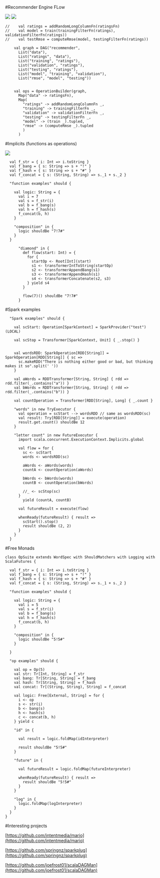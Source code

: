 #Recommender Engine FLow

![ ](spark.png) ![ ](recommender.png)    
         
    //    val ratings = addRandomLongColumnFn(ratingsFn)
    //    val model = train(trainingFilterFn(ratings), validationFilterFn(ratings))
    //    val testRmse = computeRmse(model, testingFilterFn(ratings))
    
        val graph = DAG("recommender",
          List("data"),
          List("ratings", "data"),
          List("training", "ratings"),
          List("validation", "ratings"),
          List("testing", "ratings"),
          List("model", "training", "validation"),
          List("rmse", "model", "testing"))
    
    
        val ops = OperationBuilder(graph,
          Map("data" -> ratingsFn),
          Map(
            "ratings" -> addRandomLongColumnFn _,
            "training" -> trainingFilterFn _,
            "validation" -> validationFilterFn _,
            "testing" -> testingFilterFn _,
            "model" -> (train _).tupled,
            "rmse" -> (computeRmse _).tupled
            )
          )
         
              
#Implicits (functions as operations)

![ ](diamond.png) 
             
      val f_str = { i: Int => i.toString }
      val f_bang = { s: String => s + "!" }
      val f_hash = { s: String => s + "#" }
      val f_concat = { s: (String, String) => s._1 + s._2 }
    
      "function examples" should {
    
        val logic: String = {
          val i = 7
          val s = f_str(i)
          val b = f_bang(s)
          val h = f_hash(s)
          f_concat(b, h)
        }
    
        "composition" in {
          logic shouldBe "7!7#"
        }
      }
      
          "diamond" in {
            def flow(start: Int) = {
              for {
                startOp <- Root[Int](start)
                s1 <- transformerIntToString(startOp)
                s2 <- transformerAppendBang(s1)
                s3 <- transformerAppendHash(s1)
                s4 <- transformerConcatenate(s2, s3)
              } yield s4
            }
      
            flow(7)() shouldBe "7!7#"
          }
  
  
                
#Spark examples             
        
      "Spark examples" should {
    
        val scStart: Operation[SparkContext] = SparkProvider("test")(LOCAL)
    
        val scStop = Transformer[SparkContext, Unit] { _.stop() }
    
    
        val wordsRDD: SparkOperation[RDD[String]] = SparkOperation[RDD[String]] { sc =>
          sc.makeRDD("There is nothing either good or bad, but thinking makes it so".split(' '))
        }
    
        val aWords = RDDTransformer[String, String] { rdd => rdd.filter(_.contains("a")) }
        val bWords = RDDTransformer[String, String] { rdd => rdd.filter(_.contains("b")) }
    
        val countOperation = Transformer[RDD[String], Long] { _.count }
    
        "words" in new TryExecutor {
          val operation = scStart --> wordsRDD // same as wordsRDD(sc)
          val result: Try[RDD[String]] = execute(operation)
          result.get.count() shouldBe 12
        }
    
        "letter count" in new FutureExecutor {
          import scala.concurrent.ExecutionContext.Implicits.global
    
          val flow = for {
            sc <- scStart
            words <- wordsRDD(sc)
    
            aWords <- aWords(words)
            countA <- countOperation(aWords)
    
            bWords <- bWords(words)
            countB <- countOperation(bWords)
    
            //_ <- scStop(sc)
          }
            yield (countA, countB)
    
          val futureResult = execute(flow)
    
          whenReady(futureResult) { result =>
            scStart().stop()
            result shouldBe (2, 2)
          }
        }
      }
  
#Free Monads

    class OpSuite extends WordSpec with ShouldMatchers with Logging with ScalaFutures {
    
      val f_str = { i: Int => i.toString }
      val f_bang = { s: String => s + "!" }
      val f_hash = { s: String => s + "#" }
      val f_concat = { s: (String, String) => s._1 + s._2 }
    
      "function examples" should {
    
        val logic: String = {
          val i = 5
          val s = f_str(i)
          val b = f_bang(s)
          val h = f_hash(s)
          f_concat(b, h)
        }
    
        "composition" in {
          logic shouldBe "5!5#"
        }
    
      }
    
      "op examples" should {
    
        val op = Op(5)
        val str: Tr[Int, String] = f_str
        val bang: Tr[String, String] = f_bang
        val hash: Tr[String, String] = f_hash
        val concat: Tr[(String, String), String] = f_concat
    
        val logic: Free[External, String] = for {
          i <- op
          s <- str(i)
          b <- bang(s)
          h <- hash(s)
          c <- concat(b, h)
        } yield c
    
        "id" in {
    
          val result = logic.foldMap(idInterpreter)
    
          result shouldBe "5!5#"
        }
    
        "future" in {
    
          val futureResult = logic.foldMap(futureInterpreter)
    
          whenReady(futureResult) { result =>
            result shouldBe "5!5#"
          }
        }
    
        "log" in {
          logic.foldMap(logInterpreter)
        }
      }
    }
    
#Interesting projects

[https://github.com/intentmedia/mario](https://github.com/intentmedia/mario)

[https://github.com/springnz/sparkplug](https://github.com/springnz/sparkplug)

[https://github.com/joefrost01/scalaDAGMan](https://github.com/joefrost01/scalaDAGMan)